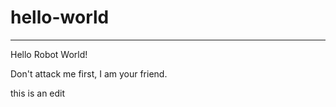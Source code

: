 # hello-world
--------------------

Hello Robot World!

Don't attack me first, I am your friend.

this is an edit
